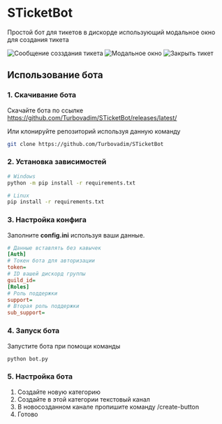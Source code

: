 # STicketBot
Простой бот для тикетов в дискорде использующий модальное окно для создания тикета

![Сообщение созздания тикета](https://turbovadim.ru/github/message.png)
![Модальное окно](https://turbovadim.ru/github/modal.png)
![Закрыть тикет](https://turbovadim.ru/github/close.png)

## Использование бота

### 1. Скачивание бота

Скачайте бота по ссылке https://github.com/Turbovadim/STicketBot/releases/latest/

Или клонируйте репозиторий используя данную команду
```bash
git clone https://github.com/Turbovadim/STicketBot
```

### 2. Установка зависимостей
```bash
# Windows
python -m pip install -r requirements.txt

# Linux
pip install -r requirements.txt
```
### 3. Настройка конфига

Заполните **config.ini** используя ваши данные.

```ini
# Данные вставлять без кавычек
[Auth]
# Токен бота для авторизации
token=
# ID вашей дискорд группы
guild_id=
[Roles]
# Роль поддержки
support=
# Вторая роль поддержки
sub_support=
```

### 4. Запуск бота

Запустите бота при помощи команды
```bash
python bot.py
```

### 5. Настройка бота

1. Создайте новую категорию
2. Создайте в этой категории текстовый канал
3. В новосозданном канале пропишите команду /create-button
4. Готово
